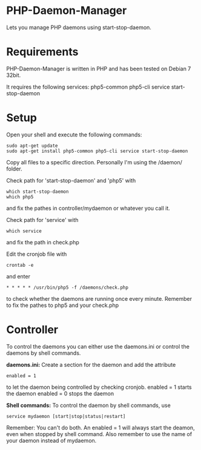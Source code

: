 PHP-Daemon-Manager
==================

Lets you manage PHP daemons using start-stop-daemon.
 
 
 
Requirements
============

PHP-Daemon-Manager is written in PHP and has been tested on Debian 7 32bit.
 
It requires the following services:
php5-common php5-cli service start-stop-daemon
 
 
 
Setup
=====

Open your shell and execute the following commands:
```
sudo apt-get update
sudo apt-get install php5-common php5-cli service start-stop-daemon
```
 
Copy all files to a specific direction. Personally I'm using the /daemon/ folder.
 
 
Check path for 'start-stop-daemon' and 'php5' with
```
which start-stop-daemon
which php5
```
and fix the pathes in controller/mydaemon or whatever you call it.
 
 
Check path for 'service' with
```
which service
```
and fix the path in check.php
 
 
Edit the cronjob file with
```
crontab -e
```
and enter
```
* * * * * /usr/bin/php5 -f /daemons/check.php
```
to check whether the daemons are running once every minute.
Remember to fix the pathes to php5 and your check.php
 
 
 
Controller
==========

To control the daemons you can either use the daemons.ini or control the daemons by shell commands.
 
 
**daemons.ini:**
Create a section for the daemon and add the attribute
```
enabled = 1
```
to let the daemon being controlled by checking cronjob.
enabled = 1 starts the daemon
enabled = 0 stops the daemon
 
 
**Shell commands:**
To control the daemon by shell commands, use
```
service mydaemon [start|stop|status|restart]
```
 
 
Remember: You can't do both. An enabled = 1 will always start the deamon, even when stopped by shell command.
Also remember to use the name of your daemon instead of mydaemon.
